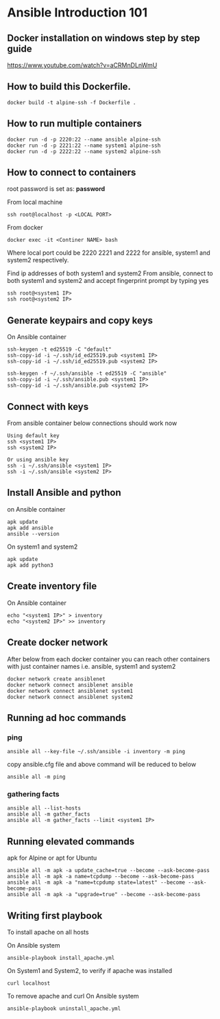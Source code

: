 # Ansible Introduction 101

## Docker installation on windows step by step guide
https://www.youtube.com/watch?v=aCRMnDLnWmU

##  How to build this Dockerfile.
```
docker build -t alpine-ssh -f Dockerfile .
```

## How to run multiple containers
```
docker run -d -p 2220:22 --name ansible alpine-ssh
docker run -d -p 2221:22 --name system1 alpine-ssh
docker run -d -p 2222:22 --name system2 alpine-ssh
```


## How to connect to containers
root password is set as: **password**

From local machine
```
ssh root@localhost -p <LOCAL PORT>
```

From docker
```
docker exec -it <Continer NAME> bash
```
Where local port could be 2220 2221 and 2222 for ansible, system1 and system2 respectively.

Find ip addresses of both system1 and system2 
From ansible, connect to both system1 and system2 and accept fingerprint prompt by typing yes
```
ssh root@<system1 IP>
ssh root@<system2 IP>
```

## Generate keypairs and copy keys
On Ansible container
```
ssh-keygen -t ed25519 -C "default"
ssh-copy-id -i ~/.ssh/id_ed25519.pub <system1 IP>
ssh-copy-id -i ~/.ssh/id_ed25519.pub <system2 IP>

ssh-keygen -f ~/.ssh/ansible -t ed25519 -C "ansible"
ssh-copy-id -i ~/.ssh/ansible.pub <system1 IP>
ssh-copy-id -i ~/.ssh/ansible.pub <system2 IP>
```

## Connect with keys
From ansible container below connections should work now
```
Using default key
ssh <system1 IP>
ssh <system2 IP>

Or using ansible key
ssh -i ~/.ssh/ansible <system1 IP>
ssh -i ~/.ssh/ansible <system2 IP>
```

## Install Ansible and python

on Ansible container
```
apk update
apk add ansible
ansible --version
```

On system1 and system2
```
apk update
apk add python3
```

## Create inventory file
On Ansible container

```
echo "<system1 IP>" > inventory
echo "<system2 IP>" >> inventory
```

## Create docker network
After below from each docker container you can reach other containers with just container names i.e. ansible, system1 and system2
```
docker network create ansiblenet
docker network connect ansiblenet ansible
docker network connect ansiblenet system1
docker network connect ansiblenet system2

```
## Running ad hoc commands

### ping
```
ansible all --key-file ~/.ssh/ansible -i inventory -m ping
```

copy ansible.cfg file and above command will be reduced to below

```
ansible all -m ping
```

### gathering facts
```
ansible all --list-hosts
ansible all -m gather_facts
ansible all -m gather_facts --limit <system1 IP>
```


## Running elevated commands
apk for Alpine or apt for Ubuntu
```
ansible all -m apk -a update_cache=true --become --ask-become-pass
ansible all -m apk -a name=tcpdump --become --ask-become-pass
ansible all -m apk -a "name=tcpdump state=latest" --become --ask-become-pass
ansible all -m apk -a "upgrade=true" --become --ask-become-pass
```

## Writing first playbook

To install apache on all hosts

On Ansible system
```
ansible-playbook install_apache.yml
```

On System1 and System2, to verify if apache was installed
```
curl localhost
```

 To remove apache and curl
 On Ansible system
```
ansible-playbook uninstall_apache.yml
```